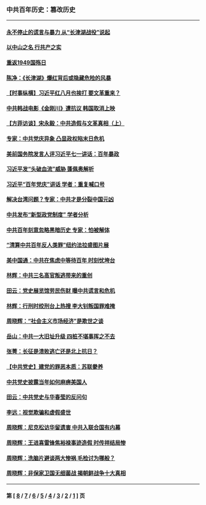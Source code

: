 ### 中共百年历史：篡改历史
---
#### [永不停止的谎言与暴力 从“长津湖战役”说起](../../pages/nf1176115/n13494094.md?08100430) 
#### [以中山之名 行共产之实](../../pages/nf1176115/n13346437.md?08100430) 
#### [重返1949国殇日](../../pages/nf1176115/n13346372.md?08100430) 
#### [陈净：《长津湖》爆红背后或隐藏危险的风暴](../../pages/nf1176115/n13314364.md?08100430) 
#### [【时事纵横】习近平红八月也挨打 要文革重来？](../../pages/nf1176115/n13231393.md?08100430) 
#### [中共韩战电影《金刚川》遭抗议 韩国取消上映](../../pages/nf1176115/n13219114.md?08100430) 
#### [【方菲访谈】宋永毅：中共造假与文革真相（上）](../../pages/nf1176115/n13200760.md?08100430) 
#### [专家：中共党庆异象 凸显政权陷末日危机](../../pages/nf1176115/n13067084.md?08100430) 
#### [美前国务院发言人评习近平七一讲话：百年暴政](../../pages/nf1176115/n13066986.md?08100430) 
#### [习近平发“头破血流”威胁 蓬佩奥解析](../../pages/nf1176115/n13063604.md?08100430) 
#### [习近平“百年党庆”讲话 学者：重复喊口号](../../pages/nf1176115/n13061411.md?08100430) 
#### [解决台湾问题？专家：中共才是分裂中国元凶](../../pages/nf1176115/n13060811.md?08100430) 
#### [中共发布“新型政党制度” 学者分析](../../pages/nf1176115/n13056354.md?08100430) 
#### [中共百年刻意忽略黑暗历史 专家：怕被解体](../../pages/nf1176115/n13056056.md?08100430) 
#### [“清算中共百年反人类罪”纽约法拉盛图片展](../../pages/nf1176115/n13052220.md?08100430) 
#### [美中国通：中共在焦虑中等待百年 时刻忧垮台](../../pages/nf1176115/n13048820.md?08100430) 
#### [林辉：中共三名高官叛逃带来的重创](../../pages/nf1176115/n13035206.md?08100430) 
#### [田云：党史展览馆劳民伤财 曝中共谎言和危机](../../pages/nf1176115/n13033900.md?08100430) 
#### [林辉：行刑时绞刑台上热搜 李大钊叛国罪难掩](../../pages/nf1176115/n13031965.md?08100430) 
#### [周晓辉：“社会主义市场经济”是欺世之谈](../../pages/nf1176115/n13024090.md?08100430) 
#### [岳山：中共一大旧址升级 四桩不堪事挥之不去](../../pages/nf1176115/n13021697.md?08100430) 
#### [张菁：长征是溃败逃亡还是北上抗日？](../../pages/nf1176115/n13020585.md?08100430) 
#### [【中共党史】建党的罪恶本质：苏联豢养](../../pages/nf1176115/n13011888.md?08100430) 
#### [中共党史披露当年如何麻痹美国人](../../pages/nf1176115/n12966400.md?08100430) 
#### [田云：中共党史与华春莹的反问句](../../pages/nf1176115/n12765178.md?08100430) 
#### [李远：视觉欺骗和虚假盛世](../../pages/nf1176115/n12993376.md?08100430) 
#### [周晓辉：尼克松访华留遗害 中共入联合国有内幕](../../pages/nf1176115/n12991422.md?08100430) 
#### [周晓辉：王进喜雷锋焦裕禄事迹造假 时传祥结局惨](../../pages/nf1176115/n12985497.md?08100430) 
#### [周晓辉：洗脑片避谈两大惨祸 毛检讨为哪般？](../../pages/nf1176115/n12971285.md?08100430) 
#### [周晓辉：非保家卫国无细菌战 揭朝鲜战争十大真相](../../pages/nf1176115/n12954161.md?08100430) 

---
#### 第 [ [8](./8.md?08100430) / [7](./7.md?08100430) / [6](./6.md?08100430) / [5](./5.md?08100430) / [4](./4.md?08100430) / [3](./3.md?08100430) / [2](./2.md?08100430) / [1](./1.md?08100430) ] 页
